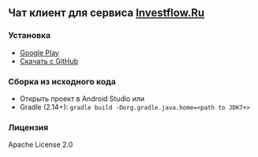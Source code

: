 ## Чат клиент для сервиса [Investflow.Ru](http://investflow.ru)

### Установка
* [Google Play](https://play.google.com/store/apps/details?id=ru.investflow.android.chat)
* [Скачать с GitHub](https://github.com/investflow/chatter/releases/download/1.0.0/chatter-1.0.0-release.apk)

### Сборка из исходного кода
* Открыть проект в Android Studio
или
* Gradle (2.14+): ```gradle build -Dorg.gradle.java.home=<path to JDK7+>```

### Лицензия
Apache License 2.0
